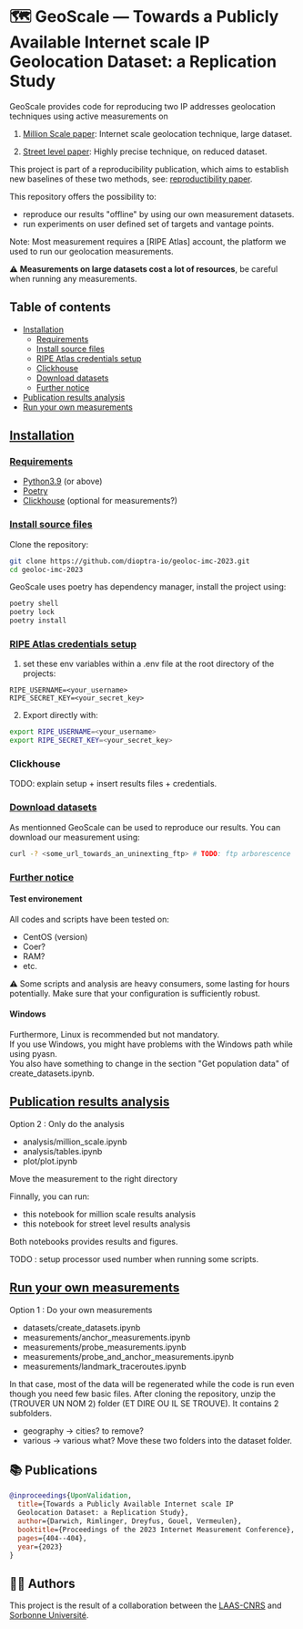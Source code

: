 #  🗺️ GeoScale — Towards a Publicly Available Internet scale IP Geolocation Dataset: a Replication Study
GeoScale provides code for reproducing two IP addresses geolocation techniques using active measurements on

1. [Million Scale paper](https://dl.acm.org/doi/abs/10.1145/2398776.2398790?casa_token=8VDXwdGxNbAAAAAA:Aj5Sob6bUjhA0PX4fwtc_5uYZqFQv6iVRH8d_eoW98FA-fdjIJilue0NjZrMEcIimuAF9jeywJr_gQ): Internet scale geolocation technique, large dataset.

2. [Street level paper](https://www.usenix.org/legacy/event/nsdi11/tech/full_papers/Wang_Yong.pdf): Highly precise technique, on reduced dataset.

This project is part of a reproducibility publication, which aims to establish new baselines of these two methods, see: [reproductibility paper](). 

This repository offers the possibility to: 
- reproduce our results "offline" by using our own measurement datasets.
- run experiments on user defined set of targets and vantage points.

Note: Most measurement requires a [RIPE Atlas] account, the platform we used to run our geolocation measurements.

⚠️ **Measurements on large datasets cost a lot of resources**, be careful when running any measurements.


## Table of contents

- [Installation](#installation)
  - [Requirements](#requirements)
  - [Install source files](#install-source-files)
  - [RIPE Atlas credentials setup](#ripe-atlas-credentials-setup)
  - [Clickhouse](#clickhouse)
  - [Download datasets](#download-datasets)
  - [Further notice](#further-notice)
- [Publication results analysis](#publication-results-analysis)
- [Run your own measurements](#run-your-own-measurements)

## [Installation](#installation)


### [Requirements](#requirements)

- [Python3.9](https://www.python.org/downloads/) (or above)
- [Poetry](https://python-poetry.org/docs/)
- [Clickhouse](https://clickhouse.com/docs/en/install) (optional for measurements?)

### [Install source files](#install-source-files)

Clone the repository:

```bash
git clone https://github.com/dioptra-io/geoloc-imc-2023.git
cd geoloc-imc-2023
```

GeoScale uses poetry has dependency manager, install the project using:
```bash
poetry shell
poetry lock
poetry install
```

### [RIPE Atlas credentials setup](#ripe-atlas-credentials-setup)

1. set these env variables within a .env file at the root directory of the projects:
```.env
RIPE_USERNAME=<your_username>
RIPE_SECRET_KEY=<your_secret_key>
```
2. Export directly with:
```bash
export RIPE_USERNAME=<your_username>
export RIPE_SECRET_KEY=<your_secret_key>
```

### Clickhouse

TODO: explain setup + insert results files + credentials.

### [Download datasets](#download-datasets)


As mentionned GeoScale can be used to reproduce our results. You can download our measurement using:

```bash
curl -? <some_url_towards_an_uninexting_ftp> # TODO: ftp arborescence
```


### [Further notice](#notice)

#### Test environement

All codes and scripts have been tested on: 
- CentOS (version)
- Coer?
- RAM?
- etc.

⚠️ Some scripts and analysis are heavy consumers, some lasting for hours potentially. Make sure that your configuration is sufficiently robust.

#### Windows

Furthermore, Linux is recommended but not mandatory.  
If you use Windows, you might have problems with the Windows path while using pyasn.  
You also have something to change in the section "Get population data" of create_datasets.ipynb.

## [Publication results analysis](#publication-results-analysis)


Option 2 : Only do the analysis
- analysis/million_scale.ipynb
- analysis/tables.ipynb
- plot/plot.ipynb

Move the measurement to the right directory

Finnally, you can run:
- this notebook for million scale results analysis
- this notebook for street level results analysis

Both notebooks provides results and figures.

TODO : setup processor used number when running some scripts.  


## [Run your own measurements](#run-your-own-measurements)

Option 1 : Do your own measurements
- datasets/create_datasets.ipynb
- measurements/anchor_measurements.ipynb
- measurements/probe_measurements.ipynb
- measurements/probe_and_anchor_measurements.ipynb
- measurements/landmark_traceroutes.ipynb

In that case, most of the data will be regenerated while the code is run even though you need few basic files.
After cloning the repository, unzip the (TROUVER UN NOM 2) folder (ET DIRE OU IL SE TROUVE). It contains 2 subfolders.
- geography -> cities? to remove? 
- various -> various what?
Move these two folders into the dataset folder.

## 📚 Publications

```bibtex
@inproceedings{UponValidation,
  title={Towards a Publicly Available Internet scale IP
  Geolocation Dataset: a Replication Study},
  author={Darwich, Rimlinger, Dreyfus, Gouel, Vermeulen},
  booktitle={Proceedings of the 2023 Internet Measurement Conference},
  pages={404--404},
  year={2023}
}
```


## 🧑‍💻 Authors

This project is the result of a collaboration between the [LAAS-CNRS](https://www.laas.fr/public/) and [Sorbonne Université](https://www.sorbonne-universite.fr/).


